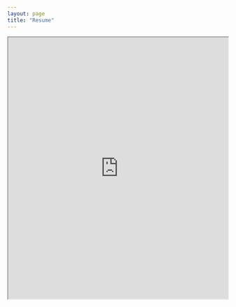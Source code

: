 ```yaml
---
layout: page
title: "Resume"
---
```

<iframe src="https://drive.google.com/file/d/1TqO7i4wZxDeVwsYPmuO1T6yg2NP13R2M/preview"  width="100%" height="600"></iframe>
